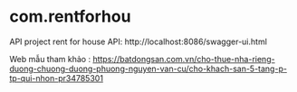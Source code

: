 # com.rentforhou
API project rent for house
API: http://localhost:8086/swagger-ui.html


Web mẫu tham khảo : https://batdongsan.com.vn/cho-thue-nha-rieng-duong-chuong-duong-phuong-nguyen-van-cu/cho-khach-san-5-tang-p-tp-qui-nhon-pr34785301